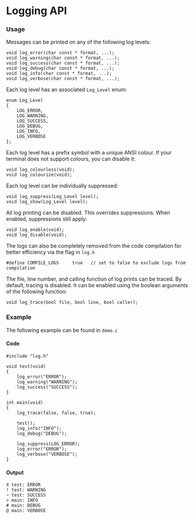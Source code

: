 # Logging API

### Usage

Messages can be printed on any of the following log levels:

```
void log_error(char const * format, ...);
void log_warning(char const * format, ...);
void log_success(char const * format, ...);
void log_debug(char const * format, ...);
void log_info(char const * format, ...);
void log_verbose(char const * format, ...);
```

Each log level has an associated `Log_Level` enum:

```
enum Log_Level
{
	LOG_ERROR,
	LOG_WARNING,
	LOG_SUCCESS,
	LOG_DEBUG,
	LOG_INFO,
	LOG_VERBOSE
};
```

Each log level has a prefix symbol with a unique ANSI colour.  If your terminal does not support colours, you can disable it:

```
void log_colourless(void);
void log_colourize(void);
```

Each log level can be individually suppressed:

```
void log_suppress(Log_Level level);
void log_show(Log_Level level);
```

All log printing can be disabled.  This overrides suppressions.  When enabled, suppressions still apply:

```
void log_enable(void);
void log_disable(void);
```

The logs can also be completely removed from the code compilation for better efficiency via the flag in `log.h`

```
#define COMPILE_LOGS     true   // set to false to exclude logs from compilation
```

The file, line number, and calling function of log prints can be traced.
By default, tracing is disabled.  It can be enabled using the boolean arguments of the following function:

```
void log_trace(bool file, bool line, bool caller);
```

### Example

The following example can be found in `demo.c`

#### Code

```
#include "log.h"

void test(void)
{
	log_error("ERROR");
	log_warning("WARNING");
	log_success("SUCCESS");
}

int main(void)
{
	log_trace(false, false, true);

	test();
	log_info("INFO");
	log_debug("DEBUG");

	log_suppress(LOG_ERROR);
	log_error("ERROR");
	log_verbose("VERBOSE");
}
```

#### Output

```
X test: ERROR
! test: WARNING
~ test: SUCCESS
> main: INFO
# main: DEBUG
@ main: VERBOSE
```
